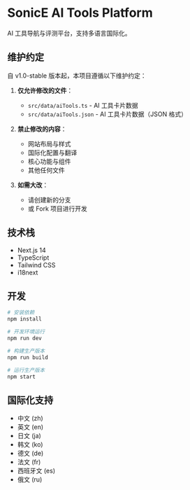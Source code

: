 # SonicE AI Tools Platform

AI 工具导航与评测平台，支持多语言国际化。

## 维护约定

自 v1.0-stable 版本起，本项目遵循以下维护约定：

1. **仅允许修改的文件**：
   - `src/data/aiTools.ts` - AI 工具卡片数据
   - `src/data/aiTools.json` - AI 工具卡片数据（JSON 格式）

2. **禁止修改的内容**：
   - 网站布局与样式
   - 国际化配置与翻译
   - 核心功能与组件
   - 其他任何文件

3. **如需大改**：
   - 请创建新的分支
   - 或 Fork 项目进行开发

## 技术栈

- Next.js 14
- TypeScript
- Tailwind CSS
- i18next

## 开发

```bash
# 安装依赖
npm install

# 开发环境运行
npm run dev

# 构建生产版本
npm run build

# 运行生产版本
npm start
```

## 国际化支持

- 中文 (zh)
- 英文 (en)
- 日文 (ja)
- 韩文 (ko)
- 德文 (de)
- 法文 (fr)
- 西班牙文 (es)
- 俄文 (ru) 